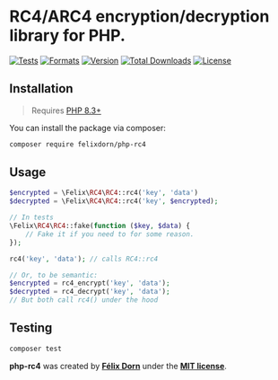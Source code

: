 # RC4/ARC4 encryption/decryption library for PHP.

[![Tests](https://github.com/felixdorn/php-rc4/actions/workflows/tests.yml/badge.svg?branch=main)](https://github.com/felixdorn/php-rc4/actions/workflows/tests.yml)
[![Formats](https://github.com/felixdorn/php-rc4/actions/workflows/formats.yml/badge.svg?branch=main)](https://github.com/felixdorn/php-rc4/actions/workflows/formats.yml)
[![Version](https://poser.pugx.org/felixdorn/php-rc4/version)](//packagist.org/packages/felixdorn/php-rc4)
[![Total Downloads](https://poser.pugx.org/felixdorn/php-rc4/downloads)](//packagist.org/packages/felixdorn/php-rc4)
[![License](https://poser.pugx.org/felixdorn/php-rc4/license)](//packagist.org/packages/felixdorn/php-rc4)

## Installation

> Requires [PHP 8.3+](https://php.net/releases)

You can install the package via composer:

```bash
composer require felixdorn/php-rc4
```

## Usage

```php
$encrypted = \Felix\RC4\RC4::rc4('key', 'data')
$decrypted = \Felix\RC4\RC4::rc4('key', $encrypted);

// In tests
\Felix\RC4\RC4::fake(function ($key, $data) {
    // Fake it if you need to for some reason.
});

rc4('key', 'data'); // calls RC4::rc4

// Or, to be semantic:
$encrypted = rc4_encrypt('key', 'data');
$decrypted = rc4_decrypt('key', 'data');
// But both call rc4() under the hood
```

## Testing
```bash
composer test
```

**php-rc4** was created by **[Félix Dorn](https://felixdorn.fr)** under the **[MIT license](https://opensource.org/licenses/MIT)**.
